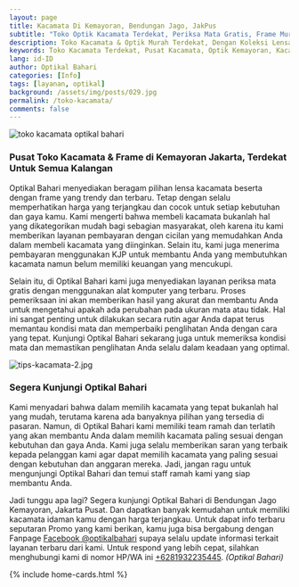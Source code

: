 ```yaml
---
layout: page
title: Kacamata Di Kemayoran, Bendungan Jago, JakPus
subtitle: "Toko Optik Kacamata Terdekat, Periksa Mata Gratis, Frame Murah Dan Terjangkau"
description: Toko Kacamata & Optik Murah Terdekat, Dengan Koleksi Lensa & Frame Paling Lengkap, Periksa Mata Gratis, Bergaransi, Bisa Cicilan & Terjangkau Di Kemayoran
keywords: Toko Kacamata Terdekat, Pusat Kacamata, Optik Kemayoran, Kacamata Murah
lang: id-ID
author: Optikal Bahari
categories: [Info]
tags: [layanan, optikal]
background: /assets/img/posts/029.jpg
permalink: /toko-kacamata/
comments: false
---
```


<div class="card-deck mb-3">
  <div class="card shadow p-3 mb-5 bg-white rounded">
    <img
      src="{{"/assets/img/posts/periksa-mata/periksa-mata-gratis-optikal-bahari-7.jpg" | relative_url }}"
      class="card-img-top"
      title="toko kacamata optikal bahari"
      alt="toko kacamata optikal bahari">
    <div class="card-body">
      <h3 class="card-title">
        Pusat Toko Kacamata & Frame di Kemayoran Jakarta, Terdekat Untuk Semua Kalangan
      </h3>
      <p class="card-text text-justify">
        Optikal Bahari menyediakan beragam pilihan lensa kacamata beserta dengan frame yang trendy dan terbaru. Tetap dengan selalu memperhatikan harga yang terjangkau dan cocok untuk setiap kebutuhan dan gaya kamu. Kami mengerti bahwa membeli kacamata bukanlah hal yang dikategorikan mudah bagi sebagian masyarakat, oleh karena itu kami memberikan layanan pembayaran dengan cicilan yang memudahkan Anda dalam membeli kacamata yang diinginkan. Selain itu, kami juga menerima pembayaran menggunakan KJP untuk membantu Anda yang membutuhkan kacamata namun belum memiliki keuangan yang mencukupi.
      </p>
      <p class="card-text text-justify">
        Selain itu, di Optikal Bahari kami juga menyediakan layanan periksa mata gratis dengan menggunakan alat komputer yang terbaru. Proses pemeriksaan ini akan memberikan hasil yang akurat dan membantu Anda untuk mengetahui apakah ada perubahan pada ukuran mata atau tidak. Hal ini sangat penting untuk dilakukan secara rutin agar Anda dapat terus memantau kondisi mata dan memperbaiki penglihatan Anda dengan cara yang tepat. Kunjungi Optikal Bahari sekarang juga untuk memeriksa kondisi mata dan memastikan penglihatan Anda selalu dalam keadaan yang optimal.
      </p>
    </div>
  </div>
</div>

<div class="card-deck mb-3">
  <div class="card shadow p-3 mb-5 bg-white rounded">
    <img
      src="{{"/assets/img/posts/periksa-mata/periksa-mata-gratis-optikal-bahari-9.jpg" | relative_url }}"
      class="card-img-top"
      alt="tips-kacamata-2.jpg">
    <div class="card-body">
      <h3 class="card-title">
        Segera Kunjungi Optikal Bahari
      </h3>
      <p class="card-text text-justify">
        Kami menyadari bahwa dalam memilih kacamata yang tepat bukanlah hal yang mudah, terutama karena ada banyaknya pilihan yang tersedia di pasaran. Namun, di Optikal Bahari kami memiliki team ramah dan terlatih yang akan membantu Anda dalam memilih kacamata paling sesuai dengan kebutuhan dan gaya Anda. Kami juga selalu memberikan saran yang terbaik kepada pelanggan kami agar dapat memilih kacamata yang paling sesuai dengan kebutuhan dan anggaran mereka. Jadi, jangan ragu untuk mengunjungi Optikal Bahari dan temui staff ramah kami yang siap membantu Anda.
      </p>
      <p class="card-text text-justify">
        Jadi tunggu apa lagi? Segera kunjungi Optikal Bahari di Bendungan Jago Kemayoran, Jakarta Pusat. Dan dapatkan banyak kemudahan untuk memiliki kacamata idaman kamu dengan harga terjangkau. Untuk dapat info terbaru seputaran Promo yang kami berikan, kamu juga bisa bergabung dengan Fanpage
        <a
          href="https://www.facebook.com/optikalbahari"
          id="FBClick"
          title="Facebook Page Optikal Bahari"
          class="FacebookPage">Facebook @optikalbahari</a>
        supaya selalu update informasi terkait layanan terbaru dari kami. Untuk respond yang lebih cepat, silahkan menghubungi kami di nomor HP/WA ini
        <a
          href="https://api.whatsapp.com/send?phone=6281932235445&text=Hallo%2C+saya+butuh+informasi+lebih+lanjut+mengenai+Optikal+Bahari"
          id="WhatsAppClick"
          class="WhatsAppCall"
          title="Call WhatsApp">+6281932235445</a>.
        <em>(Optikal Bahari)</em>
      </p>
    </div>
  </div>
</div>

{% include home-cards.html %}